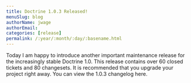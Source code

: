 ```yaml
---
title: Doctrine 1.0.3 Released!
menuSlug: blog
authorName: jwage 
authorEmail: 
categories: [release]
permalink: /:year/:month/:day/:basename.html
---
```

Today I am happy to introduce another important maintenance release for
the increasingly stable Doctrine 1.0. This release contains over 60
closed tickets and 80 changesets. It is recommended that you upgrade
your project right away. You can view the 1.0.3 changelog here.

